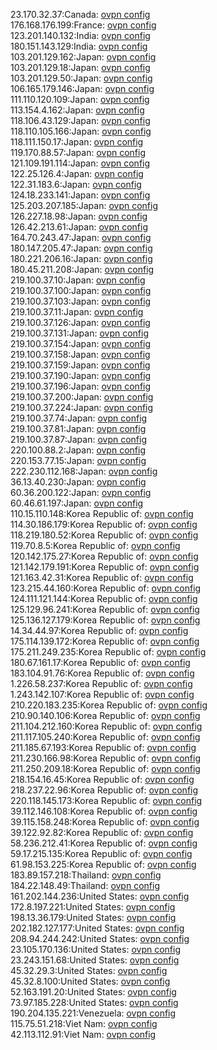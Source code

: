 23.170.32.37:Canada: [ovpn config](vpn/23_170_32_37.ovpn)  
176.168.176.199:France: [ovpn config](vpn/176_168_176_199.ovpn)  
123.201.140.132:India: [ovpn config](vpn/123_201_140_132.ovpn)  
180.151.143.129:India: [ovpn config](vpn/180_151_143_129.ovpn)  
103.201.129.162:Japan: [ovpn config](vpn/103_201_129_162.ovpn)  
103.201.129.18:Japan: [ovpn config](vpn/103_201_129_18.ovpn)  
103.201.129.50:Japan: [ovpn config](vpn/103_201_129_50.ovpn)  
106.165.179.146:Japan: [ovpn config](vpn/106_165_179_146.ovpn)  
111.110.120.109:Japan: [ovpn config](vpn/111_110_120_109.ovpn)  
113.154.4.162:Japan: [ovpn config](vpn/113_154_4_162.ovpn)  
118.106.43.129:Japan: [ovpn config](vpn/118_106_43_129.ovpn)  
118.110.105.166:Japan: [ovpn config](vpn/118_110_105_166.ovpn)  
118.111.150.17:Japan: [ovpn config](vpn/118_111_150_17.ovpn)  
119.170.88.57:Japan: [ovpn config](vpn/119_170_88_57.ovpn)  
121.109.191.114:Japan: [ovpn config](vpn/121_109_191_114.ovpn)  
122.25.126.4:Japan: [ovpn config](vpn/122_25_126_4.ovpn)  
122.31.183.6:Japan: [ovpn config](vpn/122_31_183_6.ovpn)  
124.18.233.141:Japan: [ovpn config](vpn/124_18_233_141.ovpn)  
125.203.207.185:Japan: [ovpn config](vpn/125_203_207_185.ovpn)  
126.227.18.98:Japan: [ovpn config](vpn/126_227_18_98.ovpn)  
126.42.213.61:Japan: [ovpn config](vpn/126_42_213_61.ovpn)  
164.70.243.47:Japan: [ovpn config](vpn/164_70_243_47.ovpn)  
180.147.205.47:Japan: [ovpn config](vpn/180_147_205_47.ovpn)  
180.221.206.16:Japan: [ovpn config](vpn/180_221_206_16.ovpn)  
180.45.211.208:Japan: [ovpn config](vpn/180_45_211_208.ovpn)  
219.100.37.10:Japan: [ovpn config](vpn/219_100_37_10.ovpn)  
219.100.37.100:Japan: [ovpn config](vpn/219_100_37_100.ovpn)  
219.100.37.103:Japan: [ovpn config](vpn/219_100_37_103.ovpn)  
219.100.37.11:Japan: [ovpn config](vpn/219_100_37_11.ovpn)  
219.100.37.126:Japan: [ovpn config](vpn/219_100_37_126.ovpn)  
219.100.37.131:Japan: [ovpn config](vpn/219_100_37_131.ovpn)  
219.100.37.154:Japan: [ovpn config](vpn/219_100_37_154.ovpn)  
219.100.37.158:Japan: [ovpn config](vpn/219_100_37_158.ovpn)  
219.100.37.159:Japan: [ovpn config](vpn/219_100_37_159.ovpn)  
219.100.37.190:Japan: [ovpn config](vpn/219_100_37_190.ovpn)  
219.100.37.196:Japan: [ovpn config](vpn/219_100_37_196.ovpn)  
219.100.37.200:Japan: [ovpn config](vpn/219_100_37_200.ovpn)  
219.100.37.224:Japan: [ovpn config](vpn/219_100_37_224.ovpn)  
219.100.37.74:Japan: [ovpn config](vpn/219_100_37_74.ovpn)  
219.100.37.81:Japan: [ovpn config](vpn/219_100_37_81.ovpn)  
219.100.37.87:Japan: [ovpn config](vpn/219_100_37_87.ovpn)  
220.100.88.2:Japan: [ovpn config](vpn/220_100_88_2.ovpn)  
220.153.77.15:Japan: [ovpn config](vpn/220_153_77_15.ovpn)  
222.230.112.168:Japan: [ovpn config](vpn/222_230_112_168.ovpn)  
36.13.40.230:Japan: [ovpn config](vpn/36_13_40_230.ovpn)  
60.36.200.122:Japan: [ovpn config](vpn/60_36_200_122.ovpn)  
60.46.61.197:Japan: [ovpn config](vpn/60_46_61_197.ovpn)  
110.15.110.148:Korea Republic of: [ovpn config](vpn/110_15_110_148.ovpn)  
114.30.186.179:Korea Republic of: [ovpn config](vpn/114_30_186_179.ovpn)  
118.219.180.52:Korea Republic of: [ovpn config](vpn/118_219_180_52.ovpn)  
119.70.8.5:Korea Republic of: [ovpn config](vpn/119_70_8_5.ovpn)  
120.142.175.27:Korea Republic of: [ovpn config](vpn/120_142_175_27.ovpn)  
121.142.179.191:Korea Republic of: [ovpn config](vpn/121_142_179_191.ovpn)  
121.163.42.31:Korea Republic of: [ovpn config](vpn/121_163_42_31.ovpn)  
123.215.44.160:Korea Republic of: [ovpn config](vpn/123_215_44_160.ovpn)  
124.111.121.144:Korea Republic of: [ovpn config](vpn/124_111_121_144.ovpn)  
125.129.96.241:Korea Republic of: [ovpn config](vpn/125_129_96_241.ovpn)  
125.136.127.179:Korea Republic of: [ovpn config](vpn/125_136_127_179.ovpn)  
14.34.44.97:Korea Republic of: [ovpn config](vpn/14_34_44_97.ovpn)  
175.114.139.172:Korea Republic of: [ovpn config](vpn/175_114_139_172.ovpn)  
175.211.249.235:Korea Republic of: [ovpn config](vpn/175_211_249_235.ovpn)  
180.67.161.17:Korea Republic of: [ovpn config](vpn/180_67_161_17.ovpn)  
183.104.91.76:Korea Republic of: [ovpn config](vpn/183_104_91_76.ovpn)  
1.226.58.237:Korea Republic of: [ovpn config](vpn/1_226_58_237.ovpn)  
1.243.142.107:Korea Republic of: [ovpn config](vpn/1_243_142_107.ovpn)  
210.220.183.235:Korea Republic of: [ovpn config](vpn/210_220_183_235.ovpn)  
210.90.140.106:Korea Republic of: [ovpn config](vpn/210_90_140_106.ovpn)  
211.104.212.160:Korea Republic of: [ovpn config](vpn/211_104_212_160.ovpn)  
211.117.105.240:Korea Republic of: [ovpn config](vpn/211_117_105_240.ovpn)  
211.185.67.193:Korea Republic of: [ovpn config](vpn/211_185_67_193.ovpn)  
211.230.166.98:Korea Republic of: [ovpn config](vpn/211_230_166_98.ovpn)  
211.250.209.18:Korea Republic of: [ovpn config](vpn/211_250_209_18.ovpn)  
218.154.16.45:Korea Republic of: [ovpn config](vpn/218_154_16_45.ovpn)  
218.237.22.96:Korea Republic of: [ovpn config](vpn/218_237_22_96.ovpn)  
220.118.145.173:Korea Republic of: [ovpn config](vpn/220_118_145_173.ovpn)  
39.112.146.108:Korea Republic of: [ovpn config](vpn/39_112_146_108.ovpn)  
39.115.158.248:Korea Republic of: [ovpn config](vpn/39_115_158_248.ovpn)  
39.122.92.82:Korea Republic of: [ovpn config](vpn/39_122_92_82.ovpn)  
58.236.212.41:Korea Republic of: [ovpn config](vpn/58_236_212_41.ovpn)  
59.17.215.135:Korea Republic of: [ovpn config](vpn/59_17_215_135.ovpn)  
61.98.153.225:Korea Republic of: [ovpn config](vpn/61_98_153_225.ovpn)  
183.89.157.218:Thailand: [ovpn config](vpn/183_89_157_218.ovpn)  
184.22.148.49:Thailand: [ovpn config](vpn/184_22_148_49.ovpn)  
161.202.144.236:United States: [ovpn config](vpn/161_202_144_236.ovpn)  
172.8.197.221:United States: [ovpn config](vpn/172_8_197_221.ovpn)  
198.13.36.179:United States: [ovpn config](vpn/198_13_36_179.ovpn)  
202.182.127.177:United States: [ovpn config](vpn/202_182_127_177.ovpn)  
208.94.244.242:United States: [ovpn config](vpn/208_94_244_242.ovpn)  
23.105.170.136:United States: [ovpn config](vpn/23_105_170_136.ovpn)  
23.243.151.68:United States: [ovpn config](vpn/23_243_151_68.ovpn)  
45.32.29.3:United States: [ovpn config](vpn/45_32_29_3.ovpn)  
45.32.8.100:United States: [ovpn config](vpn/45_32_8_100.ovpn)  
52.163.191.20:United States: [ovpn config](vpn/52_163_191_20.ovpn)  
73.97.185.228:United States: [ovpn config](vpn/73_97_185_228.ovpn)  
190.204.135.221:Venezuela: [ovpn config](vpn/190_204_135_221.ovpn)  
115.75.51.218:Viet Nam: [ovpn config](vpn/115_75_51_218.ovpn)  
42.113.112.91:Viet Nam: [ovpn config](vpn/42_113_112_91.ovpn)  
